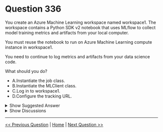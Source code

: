 # Question 336

You create an Azure Machine Learning workspace named workspace1. The workspace contains a Python SDK v2 notebook that uses MLflow to collect model training metrics and artifacts from your local computer.

You must reuse the notebook to run on Azure Machine Learning compute instance in workspace1.

You need to continue to log metrics and artifacts from your data science code.

What should you do?

- A.Instantiate the job class.
- B.Instantiate the MLCIient class.
- C.Log in to workspace1.
- D.Configure the tracking URL.

<details>
  <summary>Show Suggested Answer</summary>

<strong>D</strong><br>

</details>

<details>
  <summary>Show Discussions</summary>

<blockquote><p><strong>AnsiDP100</strong> <code>(Fri 21 Feb 2025 02:53)</code> - <em>Upvotes: 1</em></p><p>D is the right answer.</p></blockquote>
<blockquote><p><strong>avinyc</strong> <code>(Tue 07 Jan 2025 04:02)</code> - <em>Upvotes: 1</em></p><p>C. Log in to workspace1.</p></blockquote>
<blockquote><p><strong>evangelist</strong> <code>(Mon 09 Dec 2024 13:37)</code> - <em>Upvotes: 2</em></p><p>Tracking URL is mandatory, choose D</p></blockquote>
<blockquote><p><strong>sl_mslconsulting</strong> <code>(Wed 27 Nov 2024 04:54)</code> - <em>Upvotes: 2</em></p><p>To connect MLflow to an Azure Machine Learning workspace, you need the tracking URI for the workspace. Each workspace has its own tracking URI and it has the protocol azureml://.
Link: https://learn.microsoft.com/en-us/azure/machine-learning/how-to-use-mlflow-configure-tracking?view=azureml-api-2&amp;tabs=python%2Cmlflow</p></blockquote>
<blockquote><p><strong>a6cb3b0</strong> <code>(Fri 27 Sep 2024 23:19)</code> - <em>Upvotes: 1</em></p><p>You should log in to workspace 1</p></blockquote>
<blockquote><p><strong>Mikku123</strong> <code>(Tue 06 Feb 2024 22:10)</code> - <em>Upvotes: 3</em></p><p>C is the answer !</p></blockquote>

</details>

---

[<< Previous Question](question_335.md) | [Home](../index.md) | [Next Question >>](question_337.md)
